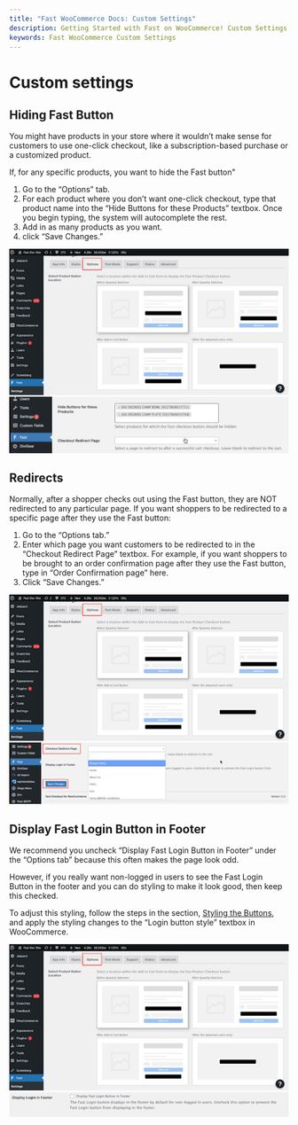 ```yaml
---
title: "Fast WooCommerce Docs: Custom Settings"
description: Getting Started with Fast on WooCommerce! Custom Settings
keywords: Fast WooCommerce Custom Settings
---
```


# Custom settings

## Hiding Fast Button

You might have products in your store where it wouldn’t make sense for customers to use one-click checkout, like a subscription-based purchase or a customized product.

If, for any specific products, you want to hide the Fast button"

1.  Go to the “Options” tab.
2.  For each product where you don’t want one-click checkout, type that product name into the “Hide Buttons for these Products” textbox. Once you begin typing, the system will autocomplete the rest.
3.  Add in as many products as you want.
4.  click “Save Changes.”

![cart](images/woocommerce-install17.png)
![cart](images/woocommerce-install18.png)

## Redirects

Normally, after a shopper checks out using the Fast button, they are NOT redirected to any particular page. If you want shoppers to be redirected to a specific page after they use the Fast button:

1. Go to the “Options tab.”
2. Enter which page you want customers to be redirected to in the “Checkout Redirect Page” textbox. For example, if you want shoppers to be brought to an order confirmation page after they use the Fast button, type in “Order Confirmation page” here.
3. Click “Save Changes.”

![cart](images/woocommerce-install19.png)
![cart](images/woocommerce-install20.png)

## Display Fast Login Button in Footer

We recommend you uncheck “Display Fast Login Button in Footer” under the “Options tab” because this often makes the page look odd.

However, if you really want non-logged in users to see the Fast Login Button in the footer and you can do styling to make it look good, then keep this checked.

To adjust this styling, follow the steps in the section, [Styling the Buttons](/developer-portal/for-developers/woocommerce/customization/custom-checkout-button-styling), and apply the styling changes to the “Login button style” textbox in WooCommerce.

![cart](images/woocommerce-install21.png)
![cart](images/woocommerce-install22.png)
